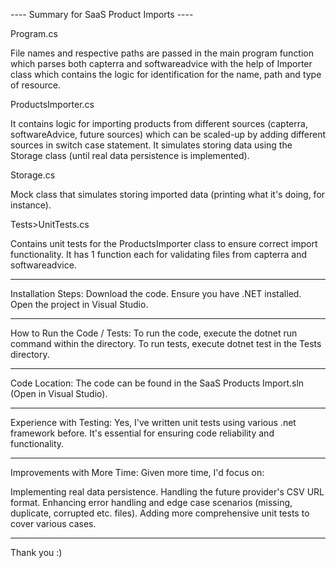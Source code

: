 ---- Summary for SaaS Product Imports ----

Program.cs

File names and respective paths are passed in the main program function which parses both capterra and softwareadvice with the help of Importer class which contains the logic for identification for the name, path and type of resource. 

ProductsImporter.cs

It contains logic for importing products from different sources (capterra, softwareAdvice, future sources) which can be scaled-up by adding different sources in switch case statement. It simulates storing data using the Storage class (until real data persistence is implemented).

Storage.cs

Mock class that simulates storing imported data (printing what it's doing, for instance).

Tests>UnitTests.cs

Contains unit tests for the ProductsImporter class to ensure correct import functionality. It has 1 function each for validating files from capterra and softwareadvice. 

----

Installation Steps:
Download the code.
Ensure you have .NET installed.
Open the project in Visual Studio.

----

How to Run the Code / Tests:
To run the code, execute the dotnet run command within the directory.
To run tests, execute dotnet test in the Tests directory.

----

Code Location:
The code can be found in the SaaS Products Import.sln (Open in Visual Studio).

----

Experience with Testing:
Yes, I've written unit tests using various .net framework before. It's essential for ensuring code reliability and functionality.

----

Improvements with More Time:
Given more time, I'd focus on:

Implementing real data persistence.
Handling the future provider's CSV URL format.
Enhancing error handling and edge case scenarios (missing, duplicate, corrupted etc. files).
Adding more comprehensive unit tests to cover various cases.

----

Thank you :)
